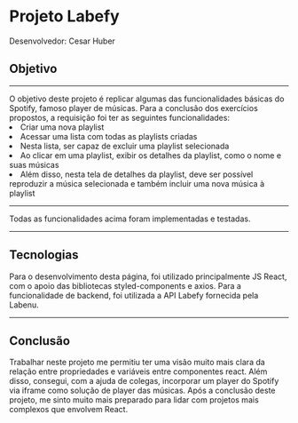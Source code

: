 # Projeto Labefy
Desenvolvedor: Cesar Huber

## Objetivo
<hr/>
O objetivo deste projeto é replicar algumas das funcionalidades básicas do Spotify, famoso player de músicas. 
Para a conclusão dos exercícios propostos, a requisição foi ter as seguintes funcionalidades:
<li> Criar uma nova playlist
<li> Acessar uma lista com todas as playlists criadas
<li> Nesta lista, ser capaz de excluir uma playlist selecionada
<li> Ao clicar em uma playlist, exibir os detalhes da playlist, como o nome e suas músicas
<li> Além disso, nesta tela de detalhes da playlist, deve ser possível reproduzir a música selecionada e também incluir uma nova música à playlist
<hr/>
Todas as funcionalidades acima foram implementadas e testadas.
<hr/>

## Tecnologias
Para o desenvolvimento desta página, foi utilizado principalmente JS React, com o apoio das bibliotecas styled-components e axios. 
Para a funcionalidade de backend, foi utilizada a API Labefy fornecida pela Labenu.
<hr/>

## Conclusão
Trabalhar neste projeto me permitiu ter uma visão muito mais clara da relação entre propriedades e variáveis entre componentes react. Além disso, consegui, com a ajuda de colegas, incorporar um player do Spotify via iframe como solução de player das músicas.
Após a conclusão deste projeto, me sinto muito mais preparado para lidar com projetos mais complexos que envolvem React.
